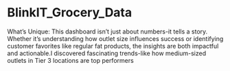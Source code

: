 # BlinkIT_Grocery_Data
What’s Unique: This dashboard isn’t just about numbers-it tells a story. Whether it’s understanding how outlet size influences success or identifying customer favorites like regular fat products, the insights are both impactful and actionable.I discovered fascinating trends-like how medium-sized outlets in Tier 3 locations are top performers 
